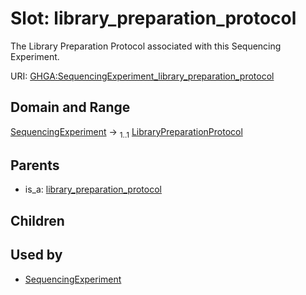 
# Slot: library_preparation_protocol


The Library Preparation Protocol associated with this Sequencing Experiment.

URI: [GHGA:SequencingExperiment_library_preparation_protocol](https://w3id.org/GHGA/SequencingExperiment_library_preparation_protocol)


## Domain and Range

[SequencingExperiment](SequencingExperiment.md) &#8594;  <sub>1..1</sub> [LibraryPreparationProtocol](LibraryPreparationProtocol.md)

## Parents

 *  is_a: [library_preparation_protocol](library_preparation_protocol.md)

## Children


## Used by

 * [SequencingExperiment](SequencingExperiment.md)
